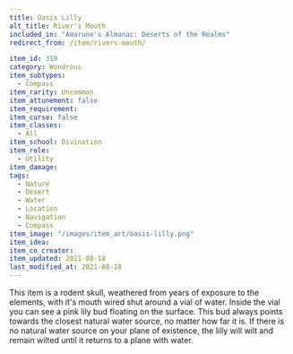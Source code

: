 ```yaml
---
title: Oasis Lilly
alt_title: River's Mouth
included_in: "Amarune's Almanac: Deserts of the Realms"
redirect_from: /item/rivers-mouth/

item_id: 319
category: Wondrous
item_subtypes: 
  - Compass
item_rarity: Uncommon
item_attunement: false
item_requirement: 
item_curse: false
item_classes: 
  - All
item_school: Divination
item_role: 
  - Utility
item_damage: 
tags:
  - Nature
  - Desert
  - Water
  - Location
  - Navigation
  - Compass
item_image: "/images/item_art/oasis-lilly.png"
item_idea: 
item_co_creator: 
item_updated: 2021-08-18
last_modified_at: 2021-08-18
---
```


This item is a rodent skull, weathered from years of exposure to the elements, with it's mouth wired shut around a vial of water. Inside the vial you can see a pink lily bud floating on the surface. This bud always points towards the closest natural water source, no matter how far it is. If there is no natural water source on your plane of existence, the lilly will wilt and remain wilted until it returns to a plane with water.
